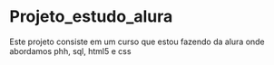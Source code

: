 # Projeto_estudo_alura
Este projeto consiste em um curso que estou fazendo da alura onde abordamos phh, sql, html5 e css
